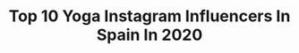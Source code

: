 ---
title: Top 10 Yoga Instagram Influencers In Spain In 2020
description: >-
  Find top yoga Instagram influencers in Spain in 2020. Most popular hashtags: #yoga #yomequedoencasa #yogalove #yogalife.
platform: Instagram
profiles:
  - username: "camicottani"
    fullname: >-
      Cami | yoga tutorials
    location: "Spain"
    followers: 5532
    engagement: 1193
    commentsToLikes: 0.104317
    avatar: "https://scontent-lhr8-1.cdninstagram.com/v/t51.2885-19/s320x320/88983900_638247263632553_7458318032146792448_n.jpg?_nc_ht=scontent-lhr8-1.cdninstagram.com&_nc_ohc=oz0kLNhlMoEAX_g6jV0&oh=b7f4da282117ebc4274dae99a606b023&oe=5EB9E477"
    verified: false
    hashtags: "#igyogafriends, #yogamodel, #yogagoddess, #yogaismytherapy"
  - username: "ayogakindalife"
    fullname: >-
      Lisa | Yoga | Fuerteventura
    location: "Spain"
    followers: 6425
    engagement: 1340
    commentsToLikes: 0.089774
    avatar: "https://scontent-lht6-1.cdninstagram.com/v/t51.2885-19/s320x320/83773704_1023908121328595_8282562289639358464_n.jpg?_nc_ht=scontent-lht6-1.cdninstagram.com&_nc_ohc=MJpTyQ5jiKEAX_cXdSK&oh=80ad4bbb058733f8f87ee3cf8056574c&oe=5EBAE284"
    verified: false
    hashtags: "#positivemind, #downwarddog, #bodypositivity, #thankyou"
  - username: "albafityoga"
    fullname: >-
      Alba Safe
    location: "Spain"
    followers: 7154
    engagement: 774
    commentsToLikes: 0.149890
    avatar: "https://scontent-lhr8-1.cdninstagram.com/v/t51.2885-19/s320x320/82157921_834804330305878_1991661869428899840_n.jpg?_nc_ht=scontent-lhr8-1.cdninstagram.com&_nc_ohc=fv-9K5bIKH4AX-ZzQGm&oh=8421769df188ef873f680808cf0ce160&oe=5EBBFFD5"
    verified: false
    hashtags: "#anaga, #chocolatefriday, #ametllademar, #caturanga"
  - username: "flou_yoga"
    fullname: >-
      Fatima
    location: "Spain"
    followers: 38095
    engagement: 535
    commentsToLikes: 0.073905
    avatar: "https://scontent-lhr8-1.cdninstagram.com/v/t51.2885-19/s320x320/88918187_243877360109397_3317886601509470208_n.jpg?_nc_ht=scontent-lhr8-1.cdninstagram.com&_nc_ohc=jAqZfuGB00YAX9aWbLX&oh=e6dd5c548f748fe7214005ddae9a7985&oe=5EBB1DDE"
    verified: false
    hashtags: "#yogamakesmehappy, #practicemakesprogress, #yogasport, #healthy"
  - username: "nuri.lop"
    fullname: >-
      N U R I A   L Ó P E Z ® Actriz
    location: "Spain"
    followers: 5597
    engagement: 1084
    commentsToLikes: 0.099106
    avatar: "https://scontent-lhr8-1.cdninstagram.com/v/t51.2885-19/s320x320/70580338_358567111692273_5108613171933872128_n.jpg?_nc_ht=scontent-lhr8-1.cdninstagram.com&_nc_ohc=W7FUeXgVaPUAX-z3uYH&oh=5b3f28d36a883507c438480ba1019917&oe=5EBC48FD"
    verified: false
    hashtags: "#fitgirl, #felicidad, #nodejesdereir, #streetstyle"
  - username: "carlasanchez.well"
    fullname: >-
      Carla Sánchez
    location: "Spain"
    followers: 17377
    engagement: 250
    commentsToLikes: 0.076984
    avatar: "https://scontent-ams4-1.cdninstagram.com/v/t51.2885-19/s320x320/57606681_2348148255467475_4224429875571720192_n.jpg?_nc_ht=scontent-ams4-1.cdninstagram.com&_nc_ohc=0CS4qfFkIr4AX_minkO&oh=50b757e40184e22e0027743714d7ab02&oe=5EBB9F6D"
    verified: false
    hashtags: "#meditation, #yogainspiration, #saludable, #greece"
  - username: "karletyoga"
    fullname: >-
      𝙶𝚎́𝚗𝚎𝚜𝚒𝚜  𝙺𝚊𝚛𝚕𝚎𝚝
    location: "Spain"
    followers: 32119
    engagement: 411
    commentsToLikes: 0.142818
    avatar: "https://scontent-lhr8-1.cdninstagram.com/v/t51.2885-19/s320x320/71177963_526977107884101_7192876945741185024_n.jpg?_nc_ht=scontent-lhr8-1.cdninstagram.com&_nc_ohc=hLTHN_67a-AAX_lrVC3&oh=6dafbe2dc48f28242540204a75c76404&oe=5EB97EEB"
    verified: false
    hashtags: "#gentleflow, #freeclass, #yogaisunion, #yogaathome"
  - username: "rodessara"
    fullname: >-
      SARA RODÉS 🐠
    location: "Spain"
    followers: 17659
    engagement: 422
    commentsToLikes: 0.038590
    avatar: "https://scontent-ams4-1.cdninstagram.com/v/t51.2885-19/s320x320/73266711_436480137022202_3848672060247113728_n.jpg?_nc_ht=scontent-ams4-1.cdninstagram.com&_nc_ohc=Dj4pzO1RFoYAX-9gFkl&oh=52587ddc53a334e3b748be67dbe59bbe&oe=5EBB6025"
    verified: false
    hashtags: "#karmayoga, #yomequedoencasa, #healthyeating"
  - username: "bonnieschan"
    fullname: >-
      Bonnie S. Chan 陳雅思 🦋
    location: "Spain"
    followers: 49947
    engagement: 170
    commentsToLikes: 0.041689
    avatar: "https://scontent-bos3-1.cdninstagram.com/v/t51.2885-19/s320x320/90319254_149043559721185_2671417079122362368_n.jpg?_nc_ht=scontent-bos3-1.cdninstagram.com&_nc_ohc=wM_cLpjidZIAX_ZY-QW&oh=a51e1e2aaa0c6758a8e3bd63a953a467&oe=5EB6DEFF"
    verified: true
    hashtags: "#springfashion, #throwback, #socialdistancing, #earthday"
  - username: "donnanina_"
    fullname: >-
      DONNA CLAIRE 🧚🏻‍♀️
    location: "Spain"
    followers: 5200
    engagement: 1643
    commentsToLikes: 0.062902
    avatar: "https://scontent-lhr8-1.cdninstagram.com/v/t51.2885-19/s320x320/83920414_192429128694574_71418743422451712_n.jpg?_nc_ht=scontent-lhr8-1.cdninstagram.com&_nc_ohc=JRoj0dO3HHwAX8ba7qm&oh=7da1afc0a3d4fc665b3b4857b1d03804&oe=5EBC5469"
    verified: false
    hashtags: "#spain, #fitbabe, #gymsharkwomen, #summer"
---